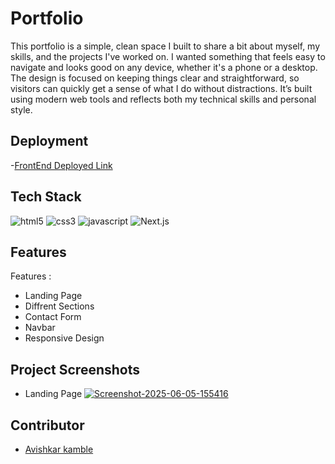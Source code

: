 # Portfolio
This portfolio is a simple, clean space I built to share a bit about myself, my skills, and the projects I've worked on. I wanted something that feels easy to navigate and looks good on any device, whether it's a phone or a desktop. The design is focused on keeping things clear and straightforward, so visitors can quickly get a sense of what I do without distractions. It’s built using modern web tools and reflects both my technical skills and personal style.


## Deployment


-[FrontEnd Deployed Link](https://avishkar-kamble.vercel.app/)



## Tech Stack

<p >
    <img src="https://img.shields.io/badge/HTML5-E34F26?style=for-the-badge&logo=html5&logoColor=white" alt="html5" />
    <img src="https://img.shields.io/badge/CSS3-1572B6?style=for-the-badge&logo=css3&logoColor=white" alt="css3" /> 
    <img src="https://img.shields.io/badge/JavaScript-323330?style=for-the-badge&logo=javascript&logoColor=F7DF1E" alt="javascript" />
    <img src="https://img.shields.io/badge/Next.js-000000?style=for-the-badge&logo=next.js&logoColor=white" alt="Next.js" />
</p>


## Features

Features :
- Landing Page
- Diffrent Sections
- Contact Form
- Navbar
- Responsive Design

 
 

## Project Screenshots

- Landing Page
<a href="https://ibb.co/JwvwMFJC"><img src="https://i.ibb.co/JwvwMFJC/Screenshot-2025-06-05-155416.png" alt="Screenshot-2025-06-05-155416" border="0"></a>


## Contributor
- [Avishkar kamble](https://github.com/aavishkark)
